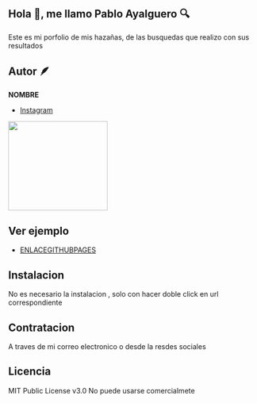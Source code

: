 ## Hola 👋, me llamo Pablo Ayalguero 🔍
Este es mi porfolio de mis hazañas, de las busquedas que realizo con sus resultados

## Autor 🪶
**NOMBRE**
 * [Instagram](https://www.instagram.com/ayalguero/)
 <img src="https://github.com/user-attachments/assets/6c1247b7-0d53-4c8d-886e-d63ec8982a43" width="200" height="180" />


## Ver ejemplo
- [ENLACEGITHUBPAGES](ENLACEGITHUBPAGES)

## Instalacion 
No es necesario la instalacion , solo con hacer doble click en url correspondiente

## Contratacion
A traves de mi correo electronico o desde la resdes sociales

## Licencia
MIT Public License v3.0
No puede usarse comercialmete
